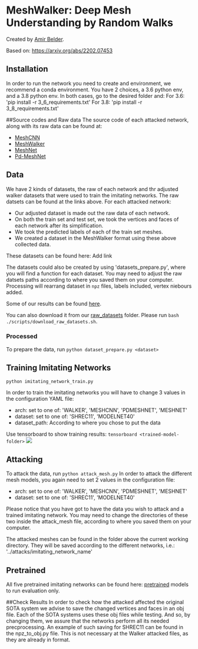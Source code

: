 # MeshWalker: Deep Mesh Understanding by Random Walks
Created by [Amir Belder](mailto:amirbelder5@gmail.com).

Based on: https://arxiv.org/abs/2202.07453

## Installation
In order to run the network you need to create and environment, we recommend a conda environment.
You have 2 choices, a 3.6 python env, and a 3.8 python env.
In both cases, go to the desired folder and:
For 3.6:
'pip install -r 3_6_requirements.txt'
For 3.8:
'pip install -r 3_8_requirements.txt'

##Source codes and Raw data
The source code of each attacked network, along with its raw data can be found at:
- [MeshCNN](https://github.com/ranahanocka/MeshCNN)
- [MeshWalker](https://github.com/alonlahav/meshWalker)
- [MeshNet](https://github.com/iMoonLab/MeshNet)
- [Pd-MeshNet](https://github.com/MIT-SPARK/PD-MeshNet)

## Data
We have 2 kinds of datasets, the raw of each network and thr adjusted walker datasets that were used to train the imitating networks.
The raw datsets can be found at the links above.
For each attacked network:
  - Our adjusted dataset is made out the raw data of each network.
  - On both the train set and test set, we took the vertices and faces of each network after its simplification.
  - We took the predicted labels of each of the train set meshes. 
  - We created a dataset in the MeshWalker format using these above collected data.  

These datasets can be found here:
Add link

The datasets could also be created by using 'datasets_prepare.py',
where you will find a function for each dataset.
You may need to adjust the raw datsets paths according to where you saved them on your computer.
Processing will rearrang dataset in `npz` files, labels included, vertex niebours added.

Some of our results can be found [here]( https://cgm.technion.ac.il/Computer-Graphics-Multimedia/Software/MeshAdversarial/attacked_models_of_all_networks.zip).

You can also download it from our [raw_datasets]() folder.
Please run `bash ./scripts/download_raw_datasets.sh`.


### Processed
To prepare the data, run `python dataset_prepare.py <dataset>`

## Training Imitating Networks
```
python imitating_network_train.py 
```
In order to train the imitating networks you will have to change 3 values in the configuration YAML file:

- arch: set to one of: 'WALKER', 'MESHCNN', 'PDMESHNET', 'MESHNET'
- dataset: set to one of: 'SHREC11', 'MODELNET40'
- dataset_path: According to where you chose to put the data

Use tensorboard to show training results: `tensorboard <trained-model-folder>`
<img src='/doc/images/2nd_fig.png'>

## Attacking
To attack the data, run `python attack_mesh.py`
In order to attack the different mesh models, you again need to set 2 values in the configuration file:
- arch: set to one of: 'WALKER', 'MESHCNN', 'PDMESHNET', 'MESHNET'
- dataset: set to one of: 'SHREC11', 'MODELNET40'

Please notice that you have got to have the data you wish to attack and a trained imitating network.
You may need to change the directories of these two inside the attack_mesh file, according to where you saved them on your computer.

The attacked meshes can be found in the folder above the current working directory.
They will be saved according to the different networks, i.e.: '../attacks/imitating_network_name'

## Pretrained
All five pretrained imitating networks can be found here: [pretrained](https://technionmail-my.sharepoint.com/personal/alon_lahav_campus_technion_ac_il/_layouts/15/onedrive.aspx?id=%2Fpersonal%2Falon%5Flahav%5Fcampus%5Ftechnion%5Fac%5Fil%2FDocuments%2Fmesh%5Fwalker%2Fpretrained)  models to run evaluation only. 

##Check Results
In order to check how the attacked affected the original SOTA system we advise to save the changed vertices and faces in an obj file.
Each of the SOTA systems uses these obj files while testing.
And so, by changing them, we assure that the networks perform all its needed precprocessing.
An example of such saving for SHREC11 can be found in the npz_to_obj.py file.
This is not necessary at the Walker attacked files, as they are already in format. 

